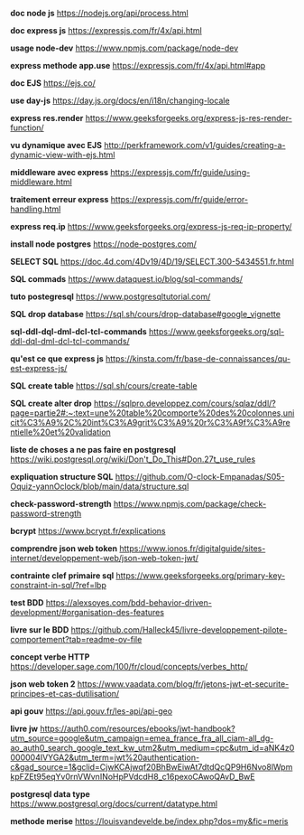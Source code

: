 **doc node js**
https://nodejs.org/api/process.html

**doc express js**
https://expressjs.com/fr/4x/api.html

**usage node-dev**
https://www.npmjs.com/package/node-dev

**express methode app.use**
https://expressjs.com/fr/4x/api.html#app

**doc EJS**
https://ejs.co/

**use day-js**
https://day.js.org/docs/en/i18n/changing-locale

**express res.render**
https://www.geeksforgeeks.org/express-js-res-render-function/

**vu dynamique avec EJS**
http://perkframework.com/v1/guides/creating-a-dynamic-view-with-ejs.html

**middleware avec express**
https://expressjs.com/fr/guide/using-middleware.html

**traitement erreur express**
https://expressjs.com/fr/guide/error-handling.html

**express req.ip**
https://www.geeksforgeeks.org/express-js-req-ip-property/

**install node postgres**
https://node-postgres.com/

**SELECT SQL**
https://doc.4d.com/4Dv19/4D/19/SELECT.300-5434551.fr.html

**SQL commads**
https://www.dataquest.io/blog/sql-commands/

**tuto postegresql**
https://www.postgresqltutorial.com/

**SQL drop database**
https://sql.sh/cours/drop-database#google_vignette

**sql-ddl-dql-dml-dcl-tcl-commands**
https://www.geeksforgeeks.org/sql-ddl-dql-dml-dcl-tcl-commands/

**qu'est ce que express js**
https://kinsta.com/fr/base-de-connaissances/qu-est-express-js/

**SQL create table**
https://sql.sh/cours/create-table

**SQL create alter drop**
https://sqlpro.developpez.com/cours/sqlaz/ddl/?page=partie2#:~:text=une%20table%20comporte%20des%20colonnes,unicit%C3%A9%2C%20int%C3%A9grit%C3%A9%20r%C3%A9f%C3%A9rentielle%20et%20validation

**liste de choses a ne pas faire en postgresql**
https://wiki.postgresql.org/wiki/Don't_Do_This#Don.27t_use_rules

**expliquation structure SQL**
https://github.com/O-clock-Empanadas/S05-Oquiz-yannOclock/blob/main/data/structure.sql

**check-password-strength**
https://www.npmjs.com/package/check-password-strength

**bcrypt**
https://www.bcrypt.fr/explications

**comprendre json web token**
https://www.ionos.fr/digitalguide/sites-internet/developpement-web/json-web-token-jwt/

**contrainte clef primaire sql**
https://www.geeksforgeeks.org/primary-key-constraint-in-sql/?ref=lbp

**test BDD**
https://alexsoyes.com/bdd-behavior-driven-development/#organisation-des-features

**livre sur le BDD**
https://github.com/Halleck45/livre-developpement-pilote-comportement?tab=readme-ov-file

**concept verbe HTTP**
https://developer.sage.com/100/fr/cloud/concepts/verbes_http/

**json web token 2**
https://www.vaadata.com/blog/fr/jetons-jwt-et-securite-principes-et-cas-dutilisation/

**api gouv**
https://api.gouv.fr/les-api/api-geo

**livre jw**
https://auth0.com/resources/ebooks/jwt-handbook?utm_source=google&utm_campaign=emea_france_fra_all_ciam-all_dg-ao_auth0_search_google_text_kw_utm2&utm_medium=cpc&utm_id=aNK4z0000004IVYGA2&utm_term=jwt%20authentication-c&gad_source=1&gclid=CjwKCAjwqf20BhBwEiwAt7dtdQcQP9H6Nvo8lWpmkpFZEt95eqYv0rnVWvnINoHpPVdcdH8_c16pexoCAwoQAvD_BwE

**postgresql data type**
https://www.postgresql.org/docs/current/datatype.html

**methode merise**
https://louisvandevelde.be/index.php?dos=my&fic=meris



